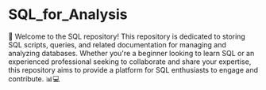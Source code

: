 # SQL_for_Analysis
👋 Welcome to the SQL repository! This repository is dedicated to storing SQL scripts, queries, and related documentation for managing and analyzing databases. Whether you're a beginner looking to learn SQL or an experienced professional seeking to collaborate and share your expertise, this repository aims to provide a platform for SQL enthusiasts to engage and contribute. 📊💻


